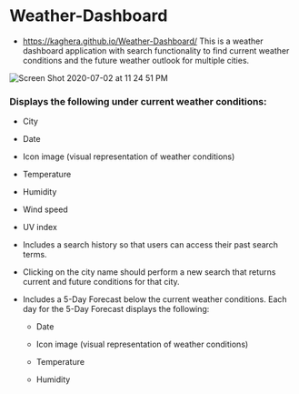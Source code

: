 # Weather-Dashboard 
* https://kaghera.github.io/Weather-Dashboard/
This is a weather dashboard application with search functionality to find current weather conditions and the future weather outlook for multiple cities.


![Screen Shot 2020-07-02 at 11 24 51 PM](https://user-images.githubusercontent.com/63524583/86429800-90f4ec80-bcbe-11ea-8fbf-e187c3531a29.png)


### Displays the following under current weather conditions:

* City
* Date
* Icon image (visual representation of weather conditions)
* Temperature
* Humidity
* Wind speed
* UV index

* Includes a search history so that users can access their past search terms. 
* Clicking on the city name should perform a new search that returns current and future conditions for that city. 

* Includes a 5-Day Forecast below the current weather conditions. Each day for the 5-Day Forecast displays the following:

  * Date

  * Icon image (visual representation of weather conditions)

  * Temperature

  * Humidity
